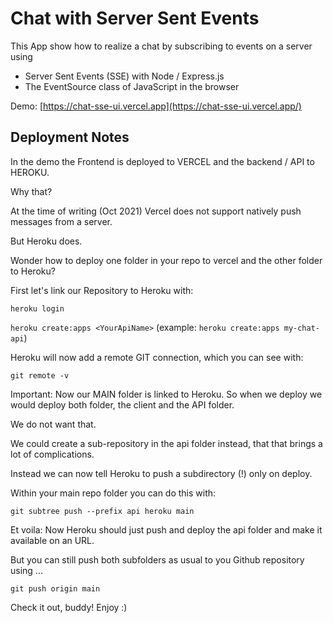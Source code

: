 # Chat with Server Sent Events

This App show how to realize a chat by subscribing to events on a server using

- Server Sent Events (SSE) with Node / Express.js
- The EventSource class of JavaScript in the browser

Demo: [https://chat-sse-ui.vercel.app](https://chat-sse-ui.vercel.app/)

## Deployment Notes

In the demo the Frontend is deployed to VERCEL and the backend / API to HEROKU.

Why that?

At the time of writing (Oct 2021) Vercel does not support natively push messages from a server. 

But Heroku does.

Wonder how to deploy one folder in your repo to vercel and the other folder to Heroku?

First let's link our Repository to Heroku with:

`heroku login`

`heroku create:apps <YourApiName>` (example: `heroku create:apps my-chat-api`)

Heroku will now add a remote GIT connection, which you can see with:

`git remote -v`

Important: Now our MAIN folder is linked to Heroku. So when we deploy we would deploy both folder, the client and the API folder.

We do not want that.

We could create a sub-repository in the api folder instead, that that brings a lot of complications.

Instead we can now tell Heroku to push a subdirectory (!) only on deploy.

Within your main repo folder you can do this with:

`git subtree push --prefix api heroku main`

Et voila: Now Heroku should just push and deploy the api folder and make it available on an URL.

But you can still push both subfolders as usual to you Github repository using ...

`git push origin main`

Check it out, buddy! Enjoy :)
